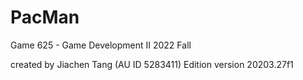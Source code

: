 # PacMan

Game 625 - Game Development II
2022 Fall

created by Jiachen Tang (AU ID 5283411)
Edition version 20203.27f1
